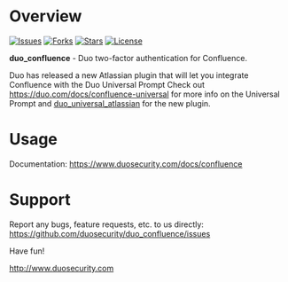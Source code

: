 # Overview

[![Issues](https://img.shields.io/github/issues/duosecurity/duo_confluence)](https://github.com/duosecurity/duo_confluence/issues)
[![Forks](https://img.shields.io/github/forks/duosecurity/duo_confluence)](https://github.com/duosecurity/duo_confluence/network/members)
[![Stars](https://img.shields.io/github/stars/duosecurity/duo_confluence)](https://github.com/duosecurity/duo_confluence/stargazers)
[![License](https://img.shields.io/badge/License-View%20License-orange)](https://github.com/duosecurity/duo_confluence/blob/master/LICENSE)

**duo_confluence** - Duo two-factor authentication for Confluence.

Duo has released a new Atlassian plugin that will let you integrate Confluence with the Duo Universal Prompt
Check out https://duo.com/docs/confluence-universal for more info on the Universal Prompt and [duo_universal_atlassian](https://github.com/duosecurity/duo_universal_atlassian) for the new plugin.

# Usage

Documentation: <https://www.duosecurity.com/docs/confluence>

# Support

Report any bugs, feature requests, etc. to us directly:
<https://github.com/duosecurity/duo_confluence/issues>

Have fun!

<http://www.duosecurity.com>
